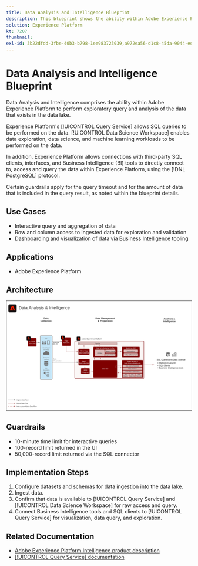 ```yaml
---
title: Data Analysis and Intelligence Blueprint
description: This blueprint shows the ability within Adobe Experience Platform to perform exploratory query and analysis of the data that exists in the data lake.
solution: Experience Platform
kt: 7207
thumbnail: 
exl-id: 3b22dfdd-3fbe-40b3-b798-1ee983723039,a972ea56-d1c8-45da-9044-ed31222a2441
---
```

# Data Analysis and Intelligence Blueprint

Data Analysis and Intelligence comprises the ability within Adobe Experience Platform to perform exploratory query and analysis of the data that exists in the data lake.

Experience Platform's [!UICONTROL Query Service] allows SQL queries to be performed on the data. [!UICONTROL Data Science Workspace] enables data exploration, data science, and machine learning workloads to be performed on the data. 

In addition, Experience Platform allows connections with third-party SQL clients, interfaces, and Business Intelligence (BI) tools to directly connect to, access and query the data within Experience Platform, using the [!DNL PostgreSQL] protocol.

Certain guardrails apply for the query timeout and for the amount of data that is included in the query result, as noted within the blueprint details.

## Use Cases

* Interactive query and aggregation of data
* Row and column access to ingested data for exploration and validation
* Dashboarding and visualization of data via Business Intelligence tooling

## Applications

* Adobe Experience Platform

## Architecture

<img src="assets/data_exploration.svg" alt="Reference architecture for the Enterprise Data Exploration and Reporting Blueprint" style="border:1px solid #4a4a4a" />

## Guardrails

* 10-minute time limit for interactive queries
* 100-record limit returned in the UI
* 50,000-record limit returned via the SQL connector

## Implementation Steps

1.  Configure datasets and schemas for data ingestion into the data lake.
1.  Ingest data.
1.  Confirm that data is available to [!UICONTROL Query Service] and [!UICONTROL Data Science Workspace] for raw access and query.
1.  Connect Business Intelligence tools and SQL clients to [!UICONTROL Query Service] for visualization, data query, and exploration.

## Related Documentation

* [Adobe Experience Platform Intelligence product description](https://helpx.adobe.com/legal/product-descriptions/adobe-experience-platform-intelligence---product-description.html)
* [[!UICONTROL Query Service] documentation](https://experienceleague.adobe.com/docs/experience-platform/query/home.html?lang=en)
